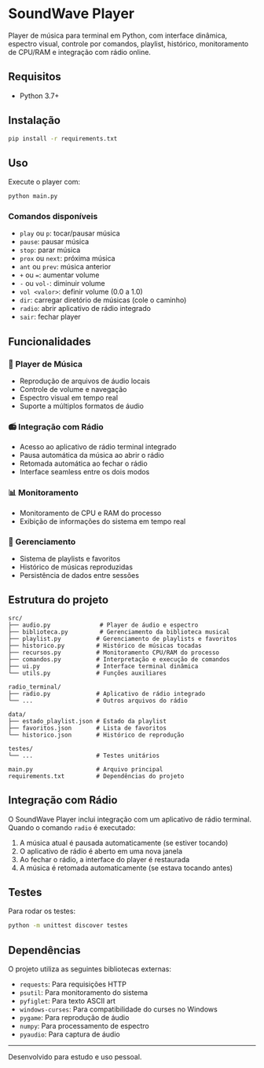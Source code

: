 # SoundWave Player

Player de música para terminal em Python, com interface dinâmica, espectro visual, controle por comandos, playlist, histórico, monitoramento de CPU/RAM e integração com rádio online.

## Requisitos

- Python 3.7+

## Instalação

```bash
pip install -r requirements.txt
```

## Uso

Execute o player com:

```bash
python main.py
```

### Comandos disponíveis

- `play` ou `p`: tocar/pausar música
- `pause`: pausar música  
- `stop`: parar música
- `prox` ou `next`: próxima música
- `ant` ou `prev`: música anterior
- `+` ou `=`: aumentar volume
- `-` ou `vol-`: diminuir volume
- `vol <valor>`: definir volume (0.0 a 1.0)
- `dir`: carregar diretório de músicas (cole o caminho)
- `radio`: abrir aplicativo de rádio integrado
- `sair`: fechar player

## Funcionalidades

### 🎵 Player de Música
- Reprodução de arquivos de áudio locais
- Controle de volume e navegação
- Espectro visual em tempo real
- Suporte a múltiplos formatos de áudio

### 📻 Integração com Rádio
- Acesso ao aplicativo de rádio terminal integrado
- Pausa automática da música ao abrir o rádio
- Retomada automática ao fechar o rádio
- Interface seamless entre os dois modos

### 📊 Monitoramento
- Monitoramento de CPU e RAM do processo
- Exibição de informações do sistema em tempo real

### 📝 Gerenciamento
- Sistema de playlists e favoritos
- Histórico de músicas reproduzidas
- Persistência de dados entre sessões

## Estrutura do projeto

```
src/
├── audio.py              # Player de áudio e espectro
├── biblioteca.py         # Gerenciamento da biblioteca musical
├── playlist.py          # Gerenciamento de playlists e favoritos
├── historico.py         # Histórico de músicas tocadas
├── recursos.py          # Monitoramento CPU/RAM do processo
├── comandos.py          # Interpretação e execução de comandos
├── ui.py                # Interface terminal dinâmica
└── utils.py             # Funções auxiliares

radio_terminal/
├── radio.py             # Aplicativo de rádio integrado
└── ...                  # Outros arquivos do rádio

data/
├── estado_playlist.json # Estado da playlist
├── favoritos.json       # Lista de favoritos
└── historico.json       # Histórico de reprodução

testes/
└── ...                  # Testes unitários

main.py                  # Arquivo principal
requirements.txt         # Dependências do projeto
```

## Integração com Rádio

O SoundWave Player inclui integração com um aplicativo de rádio terminal. Quando o comando `radio` é executado:

1. A música atual é pausada automaticamente (se estiver tocando)
2. O aplicativo de rádio é aberto em uma nova janela
3. Ao fechar o rádio, a interface do player é restaurada
4. A música é retomada automaticamente (se estava tocando antes)

## Testes

Para rodar os testes:

```bash
python -m unittest discover testes
```

## Dependências

O projeto utiliza as seguintes bibliotecas externas:
- `requests`: Para requisições HTTP
- `psutil`: Para monitoramento do sistema
- `pyfiglet`: Para texto ASCII art
- `windows-curses`: Para compatibilidade do curses no Windows
- `pygame`: Para reprodução de áudio
- `numpy`: Para processamento de espectro
- `pyaudio`: Para captura de áudio

---

Desenvolvido para estudo e uso pessoal.